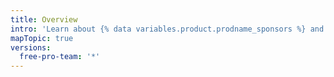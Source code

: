 ```yaml
---
title: Overview
intro: 'Learn about {% data variables.product.prodname_sponsors %} and how you can get involved as a sponsor or open source contributor.'
mapTopic: true
versions:
  free-pro-team: '*'
---
```



